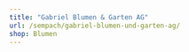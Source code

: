 ```yaml
---
title: "Gabriel Blumen & Garten AG"
url: /sempach/gabriel-blumen-und-garten-ag/
shop: Blumen
---
```

